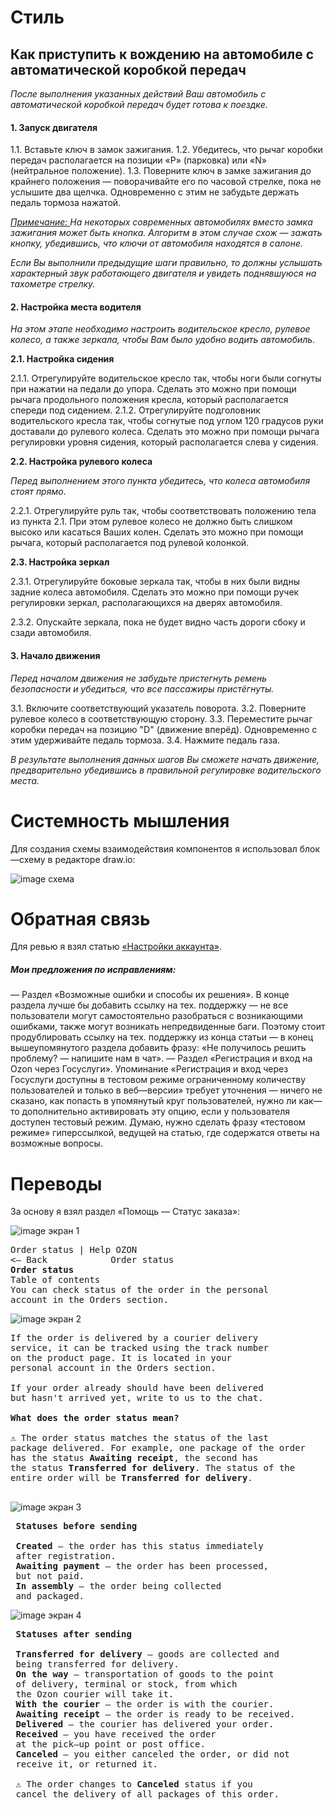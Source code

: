 # Стиль

## Как приступить к вождению на автомобиле с автоматической коробкой передач

*После выполнения указанных действий Ваш автомобиль с автоматической коробкой передач будет готова к поездке.*

#### 1. Запуск двигателя
1.1. Вставьте ключ в замок зажигания.
1.2. Убедитесь, что рычаг коробки передач располагается на позиции «P» (парковка) или «N» (нейтральное положение).
1.3. Поверните ключ в замке зажигания до крайнего положения — поворачивайте его по часовой стрелке, пока не услышите два щелчка. Одновременно с этим не забудьте держать педаль тормоза нажатой.

<u>*Примечание: </u>
На некоторых современных автомобилях вместо замка зажигания может быть кнопка. Алгоритм в этом случае схож — зажать кнопку, убедившись, что ключи от автомобиля находятся в салоне.*

*Если Вы выполнили предыдущие шаги правильно, то должны услышать характерный звук работающего двигателя и увидеть поднявшуюся на тахометре стрелку.*
#### 2. Настройка места водителя

*На этом этапе необходимо настроить водительское кресло, рулевое колесо, а также зеркала, чтобы Вам было удобно водить автомобиль*.

**2.1. Настройка сидения**

2.1.1. Отрегулируйте водительское кресло так, чтобы ноги были согнуты при нажатии на педали до упора. Сделать это можно при помощи рычага продольного положения кресла, который располагается спереди под сидением.
2.1.2. Отрегулируйте подголовник водительского кресла так, чтобы согнутые под углом 120 градусов руки доставали до рулевого колеса. Сделать это можно при помощи рычага регулировки уровня сидения, который располагается слева у сидения.

**2.2. Настройка рулевого колеса**

*Перед выполнением этого пункта убедитесь, что колеса автомобиля стоят прямо*.

2.2.1. Отрегулируйте руль так, чтобы соответствовать положению тела из пункта 2.1. При этом рулевое колесо не должно быть слишком высоко или касаться Ваших колен. Сделать это можно при помощи рычага, который располагается под рулевой колонкой.

**2.3. Настройка зеркал**

2.3.1. Отрегулируйте боковые зеркала так, чтобы в них были видны задние колеса автомобиля. Сделать это можно при помощи ручек регулировки зеркал, располагающихся на дверях автомобиля.

2.3.2. Опускайте зеркала, пока не будет видно часть дороги сбоку и сзади автомобиля.

#### 3. Начало движения

*Перед началом движения не забудьте пристегнуть ремень безопасности и убедиться, что все пассажиры пристёгнуты.*

3.1. Включите соответствующий указатель поворота.
3.2. Поверните рулевое колесо в соответствующую сторону.
3.3. Переместите рычаг коробки передач на позицию "D" (движение вперёд). Одновременно с этим удерживайте педаль тормоза.
3.4. Нажмите педаль газа.

*В результате выполнения данных шагов Вы сможете начать движение, предварительно убедившись в правильной регулировке водительского места.*

# Системность мышления

Для создания схемы взаимодействия компонентов я использовал блок—схему в редакторе draw.io:

![image схема](./pictures/Схема.jpg)

# Обратная связь

Для ревью я взял статью [«Настройки аккаунта»](https://docs.ozon.ru/common/my—settings/my—account/?country=RU).

##### Мои предложения по исправлениям:

— Раздел «Возможные ошибки и способы их решения». В конце раздела лучше бы добавить ссылку на тех. поддержку — не все пользователи могут самостоятельно разобраться с возникающими ошибками, также могут возникать непредвиденные баги.
Поэтому стоит продублировать ссылку на тех. поддержку из конца статьи — в конец вышеупомянутого раздела добавить фразу: «Не получилось решить проблему? — напишите нам в чат».
— Раздел «Регистрация и вход на Ozon через Госуслуги». Упоминание «Регистрация и вход через Госуслуги доступны в тестовом режиме ограниченному количеству пользователей и только в веб—версии» требует уточнения — ничего не сказано, как попасть в упомянутый круг пользователей, нужно ли как—то дополнительно активировать эту опцию, если у пользователя доступен тестовый режим.
Думаю, нужно сделать фразу «тестовом режиме» гиперссылкой, ведущей на статью, где содержатся ответы на возможные вопросы.

# Переводы

За основу я взял раздел «Помощь — Статус заказа»:

![image экран 1](./pictures/Экран1.jpg)
<pre>
Order status | Help OZON
<— Back            Order status
<b>Order status</b>
Table of contents
You can check status of the order in the personal
account in the Orders section.
</pre>
![image экран 2](./pictures/Экран2.jpg)
<pre>
If the order is delivered by a courier delivery 
service, it can be tracked using the track number 
on the product page. It is located in your 
personal account in the Orders section.

If your order already should have been delivered
but hasn't arrived yet, write to us to the chat.

<b>What does the order status mean?</b>

⚠️ The order status matches the status of the last
package delivered. For example, one package of the order
has the status <b>Awaiting receipt</b>, the second has 
the status <b>Transferred for delivery</b>. The status of the 
entire order will be <b>Transferred for delivery</b>.
 </pre>
 ![image экран 3](./pictures/Экран3.jpg)
 <pre>
 <b>Statuses before sending</b>
 
 <b>Created</b> — the order has this status immediately 
 after registration.
 <b>Awaiting payment</b> — the order has been processed, 
 but not paid.
 <b>In assembly</b> — the order being collected
 and packaged.
</pre>
 ![image экран 4](./pictures/Экран4.jpg)
  <pre>
 <b>Statuses after sending</b>
 
 <b>Transferred for delivery</b> — goods are collected and 
 being transferred for delivery.
 <b>On the way</b> — transportation of goods to the point 
 of delivery, terminal or stock, from which 
 the Ozon courier will take it.
 <b>With the courier</b> — the order is with the courier.
 <b>Awaiting receipt</b> — the order is ready to be received.
 <b>Delivered</b> — the courier has delivered your order.
 <b>Received</b> — you have received the order 
 at the pick—up point or post office.
 <b>Canceled</b> — you either canceled the order, or did not 
 receive it, or returned it.

 ⚠️ The order changes to <b>Canceled</b> status if you 
 cancel the delivery of all packages of this order.
  </pre>